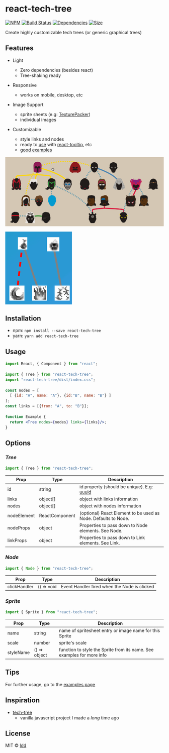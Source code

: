 # react-tech-tree

[![NPM](https://img.shields.io/npm/v/react-tech-tree.svg)](https://www.npmjs.com/package/react-tech-tree)
[![Build Status](https://travis-ci.com/ldd/react-tech-tree.png?branch=master)](https://travis-ci.com/ldd/react-tech-tree)
[![Dependencies](https://david-dm.org/ldd/react-tech-tree.svg)](https://david-dm.org/ldd/react-tech-tree)
[![Size](https://badgen.net/bundlephobia/minzip/react-tech-tree)](https://bundlephobia.com/result?p=react-tech-tree@0.5.1)

Create highly customizable tech trees (or generic graphical trees)

## Features

- Light
  - Zero dependencies (besides react)
  - Tree-shaking ready
- Responsive
  - works on mobile, desktop, etc
- Image Support
  - sprite sheets (e.g: [TexturePacker](https://www.codeandweb.com/texturepacker))
  - individual images
- Customizable

  - style links and nodes
  - ready to [use](https://github.com/ldd/react-tech-tree/tree/master/example/src/trees/text_tooltip/index.js) with [react-tooltip](https://github.com/wwayne/react-tooltip), etc
  - [good examples](https://github.com/ldd/react-tech-tree/tree/master/example/src/trees)

![superheroes tree](https://raw.githubusercontent.com/ldd/react-tech-tree/master/example/public/gifs/x_men.gif)

![effects tree](https://raw.githubusercontent.com/ldd/react-tech-tree/master/example/public/gifs/effects.gif)

## Installation

- npm: `npm install --save react-tech-tree`
- yarn: `yarn add react-tech-tree`

## Usage

```jsx
import React, { Component } from "react";

import { Tree } from "react-tech-tree";
import "react-tech-tree/dist/index.css";

const nodes = [
  [ {id: "A", name: "A"}, {id:"B", name: "B"} ]
];
const links = [{from: "A", to: "B"}];

function Example {
  return <Tree nodes={nodes} links={links}/>;
}
```

## Options

### _Tree_

```js
import { Tree } from "react-tech-tree";
```

| Prop        | Type           | Description                                                                  |
| ----------- | -------------- | ---------------------------------------------------------------------------- |
| id          | string         | id property (should be unique). E.g: [uuuid](https://github.com/uuidjs/uuid) |
| links       | object[]       | object with links information                                                |
| nodes       | object[]       | object with nodes information                                                |
| nodeElement | ReactComponent | (optional) React Element to be used as Node. Defaults to Node.               |
| nodeProps   | object         | Properties to pass down to Node elements. See Node.                          |
| linkProps   | object         | Properties to pass down to Link elements. See Link.                          |

### _Node_

```js
import { Node } from "react-tech-tree";
```

| Prop         | Type       | Description                                  |
| ------------ | ---------- | -------------------------------------------- |
| clickHandler | () => void | Event Handler fired when the Node is clicked |

### _Sprite_

```js
import { Sprite } from "react-tech-tree";
```

| Prop      | Type         | Description                                                            |
| --------- | ------------ | ---------------------------------------------------------------------- |
| name      | string       | name of spritesheet entry or image name for this Sprite                |
| scale     | number       | sprite's scale                                                         |
| styleName | () => object | function to style the Sprite from its name. See examples for more info |

## Tips

For further usage, go to the [examples page](https://github.com/ldd/react-tech-tree/tree/master/example/src/trees)

## Inspiration

- [tech-tree](https://github.com/ldd/tech-tree-js)
  - vanilla javascript project I made a _long_ time ago

## License

MIT © [ldd](https://github.com/ldd)
